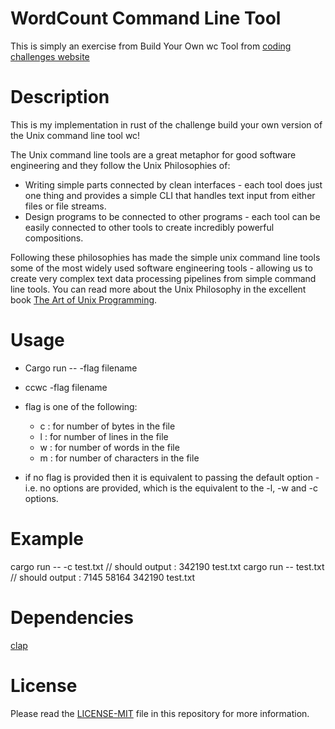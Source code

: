 # WordCount Command Line Tool

This is simply an exercise from Build Your Own wc Tool from
[coding challenges website](https://codingchallenges.fyi/challenges/challenge-wc/)

# Description

This is my implementation in rust of the challenge build your own version of the Unix command line tool wc!

The Unix command line tools are a great metaphor for good software engineering and they follow the Unix Philosophies of:

   - Writing simple parts connected by clean interfaces - each tool does just one thing and provides a simple CLI
   that handles text input from either files or file streams.
   - Design programs to be connected to other programs - each tool can be easily connected to other tools to create
   incredibly powerful compositions.

Following these philosophies has made the simple unix command line tools some of the most widely used software
engineering tools - allowing us to create very complex text data processing pipelines from simple command line tools.
You can read more about the Unix Philosophy in the excellent book
[The Art of Unix Programming](http://www.catb.org/~esr/writings/taoup/html/).

# Usage
 - Cargo run -- -flag filename
 - ccwc -flag filename
 - flag is one of the following:

    - c : for number of bytes in the file
    - l : for number of lines in the file
    - w : for number of words in the file
    - m : for number of characters in the file

 - if no flag is provided then it is equivalent to passing the default option - i.e. no options
   are provided, which is the equivalent to the -l, -w and -c options.

# Example
 cargo run -- -c test.txt  // should output : 342190 test.txt
 cargo run --  test.txt   //  should output : 7145   58164  342190 test.txt


# Dependencies
 [clap](https://github.com/sharkdp/clap-rs)

# License
Please read the [LICENSE-MIT](https://github.com/ErgeibiMed/ccwordcount/blob/main/LICENSE.txt) file in this repository for more information.
